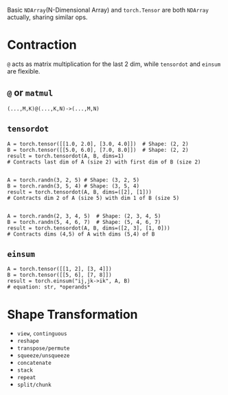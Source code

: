 Basic `NDArray`(N-Dimensional Array) and `torch.Tensor` are both `NDArray` actually, sharing similar ops. 

# Contraction
`@` acts as matrix multiplication for the last 2 dim, while `tensordot` and `einsum` are flexible. 
## `@` or `matmul`
`(...,M,K)@(...,K,N)->(...,M,N)`

## `tensordot`
```
A = torch.tensor([[1.0, 2.0], [3.0, 4.0]])  # Shape: (2, 2)
B = torch.tensor([[5.0, 6.0], [7.0, 8.0]])  # Shape: (2, 2)
result = torch.tensordot(A, B, dims=1)  
# Contracts last dim of A (size 2) with first dim of B (size 2)


A = torch.randn(3, 2, 5) # Shape: (3, 2, 5) 
B = torch.randn(3, 5, 4) # Shape: (3, 5, 4) 
result = torch.tensordot(A, B, dims=([2], [1])) 
# Contracts dim 2 of A (size 5) with dim 1 of B (size 5)


A = torch.randn(2, 3, 4, 5)  # Shape: (2, 3, 4, 5)
B = torch.randn(5, 4, 6, 7)  # Shape: (5, 4, 6, 7)
result = torch.tensordot(A, B, dims=([2, 3], [1, 0]))  
# Contracts dims (4,5) of A with dims (5,4) of B
```

## `einsum`
```
A = torch.tensor([[1, 2], [3, 4]])
B = torch.tensor([[5, 6], [7, 8]])
result = torch.einsum("ij,jk->ik", A, B)
# equation: str, *operands*
```


# Shape Transformation
- `view`, `continguous`
- `reshape`
- `transpose/permute`
- `squeeze/unsqueeze`
- `concatenate`
- `stack`
- `repeat`
- `split/chunk`